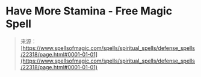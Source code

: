 <!--yml
category: 未分类
date: 2024-06-12 19:06:30
-->

# Have More Stamina - Free Magic Spell

> 来源：[https://www.spellsofmagic.com/spells/spiritual_spells/defense_spells/22318/page.html#0001-01-01](https://www.spellsofmagic.com/spells/spiritual_spells/defense_spells/22318/page.html#0001-01-01)